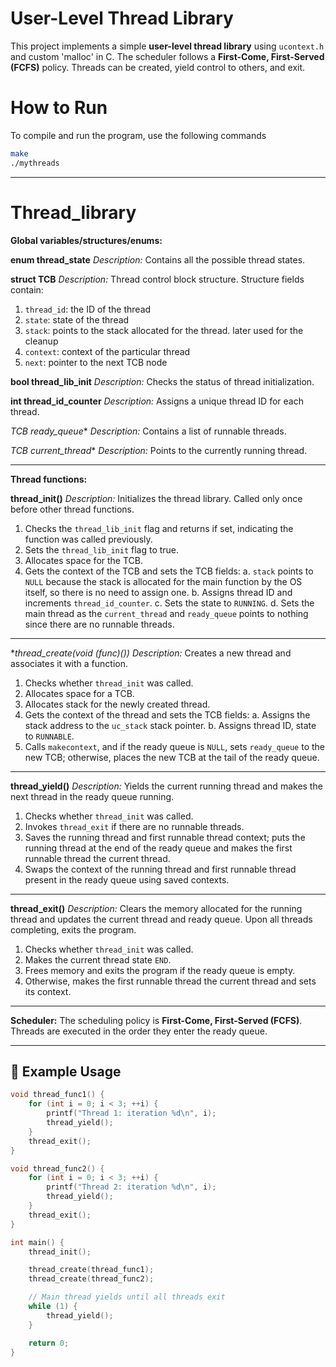 # User-Level Thread Library

This project implements a simple **user-level thread library** using `ucontext.h` and custom 'malloc' in C. The scheduler follows a **First-Come, First-Served (FCFS)** policy. Threads can be created, yield control to others, and exit.

# How to Run
To compile and run the program, use the following commands
```bash
make
./mythreads
````

---

# Thread\_library

**Global variables/structures/enums:**

**enum thread\_state**
*Description:*
Contains all the possible thread states.

**struct TCB**
*Description:*
Thread control block structure.
Structure fields contain:

1. `thread_id`: the ID of the thread
2. `state`: state of the thread
3. `stack`: points to the stack allocated for the thread. later used for the cleanup
4. `context`: context of the particular thread
5. `next`: pointer to the next TCB node

**bool thread\_lib\_init**
*Description:*
Checks the status of thread initialization.

**int thread\_id\_counter**
*Description:*
Assigns a unique thread ID for each thread.

**TCB* ready\_queue*\*
*Description:*
Contains a list of runnable threads.

**TCB* current\_thread*\*
*Description:*
Points to the currently running thread.

---

**Thread functions:**

**thread\_init()**
*Description:*
Initializes the thread library. Called only once before other thread functions.

1. Checks the `thread_lib_init` flag and returns if set, indicating the function was called previously.
2. Sets the `thread_lib_init` flag to true.
3. Allocates space for the TCB.
4. Gets the context of the TCB and sets the TCB fields:
   a. `stack` points to `NULL` because the stack is allocated for the main function by the OS itself, so there is no need to assign one.
   b. Assigns thread ID and increments `thread_id_counter`.
   c. Sets the state to `RUNNING`.
   d. Sets the main thread as the `current_thread` and `ready_queue` points to nothing since there are no runnable threads.

---

\**thread\_create(void (*func)())**
*Description:*
Creates a new thread and associates it with a function.

1. Checks whether `thread_init` was called.
2. Allocates space for a TCB.
3. Allocates stack for the newly created thread.
4. Gets the context of the thread and sets the TCB fields:
   a. Assigns the stack address to the `uc_stack` stack pointer.
   b. Assigns thread ID, state to `RUNNABLE`.
5. Calls `makecontext`, and if the ready queue is `NULL`, sets `ready_queue` to the new TCB; otherwise, places the new TCB at the tail of the ready queue.

---

**thread\_yield()**
*Description:*
Yields the current running thread and makes the next thread in the ready queue running.

1. Checks whether `thread_init` was called.
2. Invokes `thread_exit` if there are no runnable threads.
3. Saves the running thread and first runnable thread context; puts the running thread at the end of the ready queue and makes the first runnable thread the current thread.
4. Swaps the context of the running thread and first runnable thread present in the ready queue using saved contexts.

---

**thread\_exit()**
*Description:*
Clears the memory allocated for the running thread and updates the current thread and ready queue. Upon all threads completing, exits the program.

1. Checks whether `thread_init` was called.
2. Makes the current thread state `END`.
3. Frees memory and exits the program if the ready queue is empty.
4. Otherwise, makes the first runnable thread the current thread and sets its context.

---

**Scheduler:**
The scheduling policy is **First-Come, First-Served (FCFS)**. Threads are executed in the order they enter the ready queue.

---


## 🧪 Example Usage

```c
void thread_func1() {
    for (int i = 0; i < 3; ++i) {
        printf("Thread 1: iteration %d\n", i);
        thread_yield();
    }
    thread_exit();
}

void thread_func2() {
    for (int i = 0; i < 3; ++i) {
        printf("Thread 2: iteration %d\n", i);
        thread_yield();
    }
    thread_exit();
}

int main() {
    thread_init();

    thread_create(thread_func1);
    thread_create(thread_func2);

    // Main thread yields until all threads exit
    while (1) {
        thread_yield();
    }

    return 0;
}

